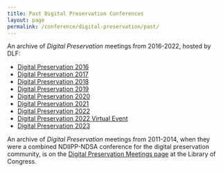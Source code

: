 ```yaml
---
title: Past Digital Preservation Conferences
layout: page
permalink: /conference/digital-preservation/past/
---
```

An archive of _Digital Preservation_ meetings from 2016-2022, hosted by DLF: <!--Links to information about the _Digital Preservation_ meetings from 2016-:-->

- [Digital Preservation 2016](/conference/digital-preservation-2016)
- [Digital Preservation 2017](/conference/digital-preservation-2017)
- [Digital Preservation 2018](/conference/digital-preservation-2018)
- [Digital Preservation 2019](/conference/digital-preservation-2019)
- [Digital Preservation 2020](/conference/digital-preservation-2020)
- [Digital Preservation 2021](/conference/digital-preservation-2021)
- [Digital Preservation 2022](/conference/digital-preservation-2022)
- [Digital Preservation 2022 Virtual Event](/conference/digital-preservation-virtual-2022/)
- [Digital Preservation 2023](/conference/digital-preservation-2023/)


An archive of _Digital Preservation_ meetings from 2011-2014, when they were a combined NDIIPP-NDSA conference for the digital preservation community, is on the [Digital Preservation Meetings page](http://www.digitalpreservation.gov/meetings/) at the Library of Congress.

